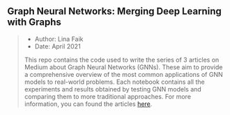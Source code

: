## Graph Neural Networks: Merging Deep Learning with Graphs
> - Author: Lina Faik
> - Date: April 2021 
>
> This repo contains the code used to write the series of 3 articles on Medium about Graph Neural Networks (GNNs). These aim to provide a comprehensive overview of the most common applications of GNN models to real-world problems. 
> Each notebook contains all the experiments and results obtained by testing GNN models and comparing them to more traditional approaches.
> For more information, you can found the articles [here](https://linafaik.medium.com/).
